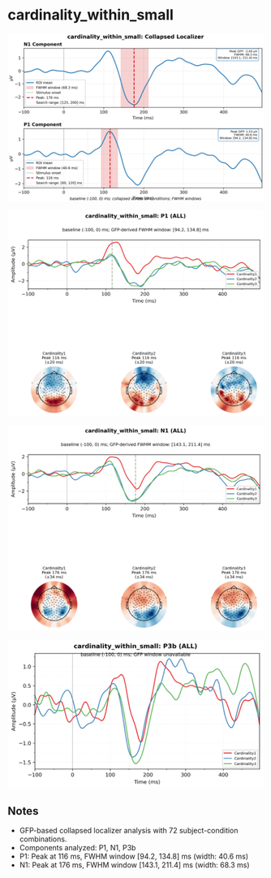 # cardinality_within_small

![figure](docs/assets/plots/cardinality_within_small/cardinality_within_small-collapsed_localizer.png)

![figure](docs/assets/plots/cardinality_within_small/cardinality_within_small-P1.png)

![figure](docs/assets/plots/cardinality_within_small/cardinality_within_small-N1.png)

![figure](docs/assets/plots/cardinality_within_small/cardinality_within_small-P3b.png)


## Notes

- GFP-based collapsed localizer analysis with 72 subject-condition combinations.
- Components analyzed: P1, N1, P3b
- P1: Peak at 116 ms, FWHM window [94.2, 134.8] ms (width: 40.6 ms)
- N1: Peak at 176 ms, FWHM window [143.1, 211.4] ms (width: 68.3 ms)
